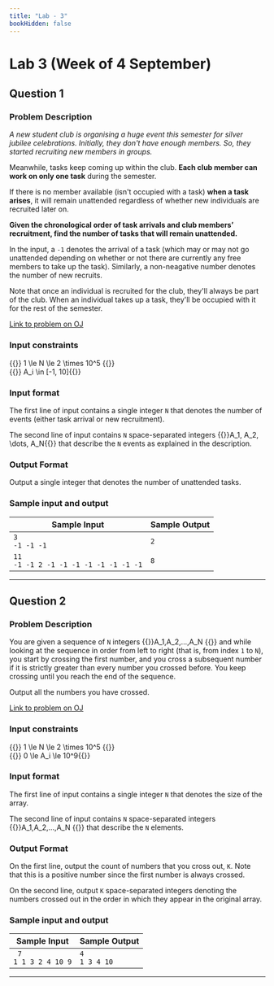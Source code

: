 ```yaml
---
title: "Lab - 3"
bookHidden: false
---
```

# Lab 3 (Week of 4 September)

## Question 1

### Problem Description

*A new student club is organising a huge event this semester for silver jubilee celebrations. Initially, they don't have enough members. So, they started recruiting new members in groups.*

Meanwhile, tasks keep coming up within the club. **Each club member can work on only one task** during the semester.

If there is no member available (isn't occupied with a task) **when a task arises**, it will remain unattended regardless of whether new individuals are recruited later on.

**Given the chronological order of task arrivals and club members’ recruitment, find the number of tasks that will remain unattended.**

In the input, a `-1` denotes the arrival of a task (which may or may not go unattended depending on whether or not there are currently any free members to take up the task). Similarly, a non-neagative number denotes the number of new recruits.

Note that once an individual is recruited for the club, they'll always be part of the club. When an individual takes up a task, they'll be occupied with it for the rest of the semester.

[Link to problem on OJ](http://oj.iiit.ac.in/problem/cpro23lab3q1)

### Input constraints 

{{<katex block text-center>}}
1 \le N \le 2 \times 10^5
{{</katex>}}
<br>
{{<katex block text-center>}}
A_i \in [-1, 10]{{</katex>}}

### Input format

The first line of input contains a single integer `N` that denotes the number of events (either task arrival or new recruitment).

The second line of input contains `N` space-separated integers {{<katex inline>}}A_1, A_2, \dots, A_N{{</katex>}} that describe the `N` events as explained in the description.

### Output Format

Output a single integer that denotes the number of unattended tasks.

### Sample input and output


| Sample Input | Sample Output |
| ------------ | ------------- |
| `3` <br> `-1 -1 -1` | `2`       |
| `11` <br> `-1 -1 2 -1 -1 -1 -1 -1 -1 -1 -1` | `8`       |

---

## Question 2

### Problem Description

You are given a sequence of `N` integers {{<katex inline>}}A_1,A_2,...,A_N {{</katex>}} and while looking at the sequence in order from left to right (that is, from index `1` to `N`), you start by crossing the first number, and you cross a subsequent number if it is strictly greater than every number you crossed before. You keep crossing until you reach the end of the sequence. 

Output all the numbers you have crossed.

[Link to problem on OJ](http://oj.iiit.ac.in/problem/cpro23lab3q2)

### Input constraints 

{{<katex block text-center>}}
1 \le N \le 2 \times 10^5
{{</katex>}}
<br>
{{<katex block text-center>}}
0 \le A_i \le 10^9{{</katex>}}

### Input format

The first line of input contains a single integer `N` that denotes the size of the array.

The second line of input contains `N` space-separated integers {{<katex inline>}}A_1,A_2,...,A_N {{</katex>}} that describe the `N` elements.

### Output Format

On the first line, output the count of numbers that you cross out, `K`. Note that this is a positive number since the first number is always crossed.

On the second line, output `K` space-separated integers denoting the numbers crossed out in the order in which they appear in the original array.

### Sample input and output

| Sample Input | Sample Output |
| ------------ | ------------- |
| ` 7`<br>`1 1 3 2 4 10 9`|  `4`<br> `1 3 4 10`|

---
